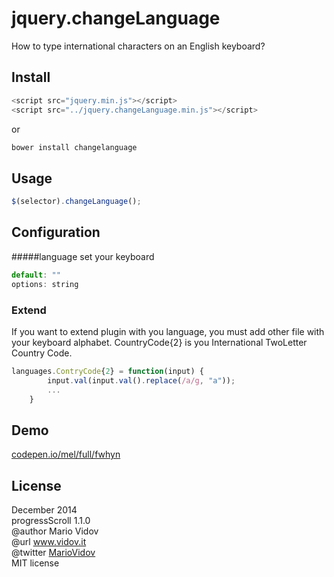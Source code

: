 # jquery.changeLanguage
How to type international characters on an English keyboard?
## Install
```javascript
<script src="jquery.min.js"></script>
<script src="../jquery.changeLanguage.min.js"></script>
```
or 
```javascript
bower install changelanguage
```
## Usage
```javascript
$(selector).changeLanguage();
```
## Configuration
#####language
set your keyboard
```javascript
default: ""
options: string
```
### Extend
If you want to extend plugin with you language, you must add other file with your keyboard alphabet.
CountryCode{2} is you International TwoLetter Country Code.
```javascript
languages.ContryCode{2} = function(input) {
        input.val(input.val().replace(/a/g, "а"));
        ...
    }
```
## Demo
<a href="http://codepen.io/mel/full/fwhyn" target="_blank">codepen.io/mel/full/fwhyn</a>
## License
December 2014 <br />
progressScroll 1.1.0 <br />
@author Mario Vidov <br />
@url <a href="http://vidov.it" target="_blank">www.vidov.it</a> <br />
@twitter  <a href="http://twitter.com/MarioVidov" target="_blank">MarioVidov</a> <br />
MIT license

